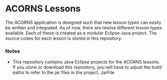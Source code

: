 # ACORNS Lessons

The ACORNS application is designed such that new lesson types can easily be written and integrated. As of now, there are twelve different lesson types available. Each of these is created as a modular Eclipse Java project. The source codes for each lesson is stored in this repository.

### Notes
* This repository contains Java Eclipse projects for the ACORNS lessons. If you clone or download this repository, you will have to adjust the build paths to refer to the jar files in the project, JarFile

